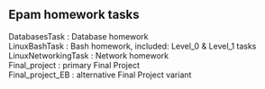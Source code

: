 Epam homework tasks
-------------------
DatabasesTask		: Database homework<br>
LinuxBashTask		: Bash homework, included: Level_0 & Level_1 tasks<br>
LinuxNetworkingTask	: Network homework<br>
Final_project		: primary Final Project<br>
Final_project_EB	: alternative Final Project variant<br>
